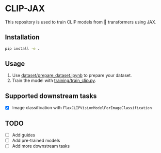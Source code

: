 # CLIP-JAX

This repository is used to train CLIP models from 🤗 transformers using JAX.

## Installation

```bash
pip install -e .
```

## Usage

1. Use [dataset/prepare_dataset.ipynb](dataset/prepare_dataset.ipynb) to prepare your dataset.
1. Train the model with [training/train_clip.py](training/train_clip.py).

## Supported downstream tasks

- [x] Image classification with `FlaxCLIPVisionModelForImageClassification`

## TODO

- [ ] Add guides
- [ ] Add pre-trained models
- [ ] Add more downstream tasks
